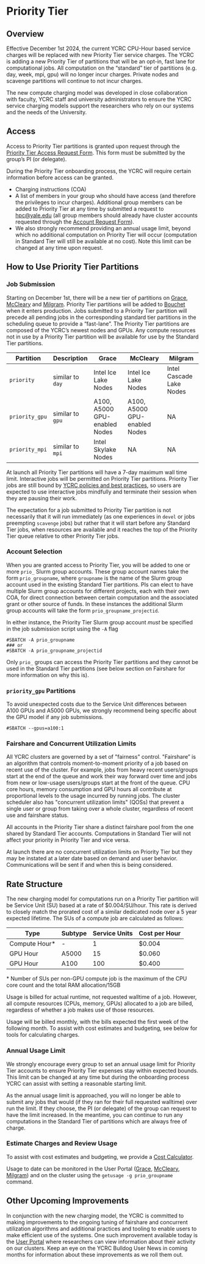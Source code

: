 # Priority Tier

## Overview

Effective December 1st 2024, the current YCRC CPU-Hour based service charges will be replaced with new Priority Tier service charges.
The YCRC is adding a new Priority Tier of partitions that will be an opt-in, fast lane for computational jobs. 
All computation on the “standard” tier of partitions (e.g. day, week, mpi, gpu) will no longer incur charges.
Private nodes and scavenge partitions will continue to not incur charges.

The new compute charging model was developed in close collaboration with faculty, YCRC staff and university administrators to ensure the YCRC service charging models support the researchers who rely on our systems and the needs of the University.

## Access

Access to Priority Tier partitions is granted upon request through the [Priority Tier Access Request Form](https://docs.google.com/forms/d/1gXaOiOwmU-YY1Q5k2mJJRmEHTeJcBs9BlkJ7n1akF1Q).
This form must be submitted by the group’s PI (or delegate).

During the Priority Tier onboarding process, the YCRC will require certain information before access can be granted.

* Charging instructions (COA)
* A list of members in your group who should have access (and therefore the privileges to incur charges). Additional group members can be added to Priority Tier at any time by submitted a request to [hpc@yale.edu](mailto:hpc@yale.edu) (all group members should already have cluster accounts requested through the [Account Request Form](https://research.computing.yale.edu/support/hpc/account-request)).
* We also strongly recommend providing an annual usage limit, beyond which no additional computation on Priority Tier will occur (computation in Standard Tier will still be available at no cost). Note this limit can be changed at any time upon request.

## How to Use Priority Tier Partitions

### Job Submission

Starting on December 1st, there will be a new tier of partitions on [Grace](/clusters/grace/), [McCleary](/clusters/mccleary/) and [Milgram](/clusters/milgram/). Priority Tier partitions will be added to [Bouchet](/clusters/bouchet/) when it enters production.
Jobs submitted to a Priority Tier partition will precede all pending jobs in the corresponding standard tier partitions in the scheduling queue to provide a “fast-lane”. 
The Priority Tier partitions are composed of the YCRC’s newest nodes and GPUs.
Any compute resources not in use by a Priority Tier partition will be available for use by the Standard Tier partitions.

| Partition       | Description       | Grace                             | McCleary                          | Milgram |
|-----------------|-------------------|-----------------------------------|-----------------------------------|-----------|
| `priority`      | similar to `day`  | Intel Ice Lake Nodes              | Intel Ice Lake Nodes              |  Intel Cascade Lake Nodes |
| `priority_gpu`  | similar to `gpu`  | A100, A5000 GPU-enabled Nodes | A100, A5000 GPU-enabled Nodes |  NA | 
| `priority_mpi`  | similar to `mpi`  | Intel Skylake Nodes |  NA | NA  |

At launch all Priority Tier partitions will have a 7-day maximum wall time limit. Interactive jobs will be permitted on Priority Tier partitions. Priority Tier jobs are still bound by [YCRC policies and best practices](/clusters-at-yale/access/accounts/), so users are expected to use interactive jobs mindfully and terminate their session when they are pausing their work.

The expectation for a job submitted to Priority Tier partition is not necessarily that it will run immediately (as one experiences in `devel` or jobs preempting `scavenge` jobs) but rather that it will start before any Standard Tier jobs, when resources are available and it reaches the top of the Priority Tier queue relative to other Priority Tier jobs.

### Account Selection

When you are granted access to Priority Tier, you will be added to one or more `prio_` Slurm group accounts.
These group account names take the form `prio_groupname`, where `groupname` is the name of the Slurm group account used in the existing Standard Tier partitions.
PIs can elect to have multiple Slurm group accounts for different projects, each with their own COA, for direct connection between certain computation and the associated grant or other source of funds.
In these instances the additional Slurm group accounts will take the form `prio_groupname_projectid`.

In either instance, the Priority Tier Slurm group account *must* be specified in the job submission script using the `-A` flag

```
#SBATCH -A prio_groupname
### or
#SBATCH -A prio_groupname_projectid
```

Only `prio_` groups can access the Priority Tier partitions and they cannot be used in the Standard Tier partitions (see below section on Fairshare for more information on why this is). 

### `priority_gpu` Partitions

To avoid unexpected costs due to the Service Unit differences between A100 GPUs and A5000 GPUs, we strongly recommend being specific about the GPU model if any job submissions.

```
#SBATCH --gpus=a100:1
```

### Fairshare and Concurrent Utilization Limits

All YCRC clusters are governed by a set of "fairness" control. 
"Fairshare” is an algorithm that controls moment-to-moment priority of a job based on recent use of the cluster. 
For example, jobs from heavy recent users/groups start at the end of the queue and work their way forward over time and jobs from new or low-usage users/groups start at the front of the queue. 
CPU core hours, memory consumption and GPU hours all contribute at proportional levels to the usage incurred by running jobs. 
The cluster scheduler also has "concurrent utilization limits" (QOSs) that prevent a single user or group from taking over a whole cluster, regardless of recent use and fairshare status. 

All accounts in the Priority Tier share a distinct fairshare pool from the one shared by Standard Tier accounts.
Computations in Standard Tier will not affect your priority in Priority Tier and vice versa.

At launch there are no concurrent utilization limits on Priority Tier but they may be instated at a later date based on demand and user behavior.
Communications will be sent if and when this is being considered.

## Rate Structure

The new charging model for computations run on a Priority Tier partition will be Service Unit (SU) based at a rate of $0.004/SU/hour.
This rate is derived to closely match the prorated cost of a similar dedicated node over a 5 year expected lifetime.
The SUs of a compute job are calculated as follows:

|  Type | Subtype   | Service Units  | Cost per Hour  |
|----------------|--------|-----|--------|
| Compute Hour\* |  -     | 1   | $0.004 |
| GPU Hour       | A5000  | 15  | $0.060 |
| GPU Hour       | A100   | 100 | $0.400 |

\* Number of SUs per non-GPU compute job is the maximum of the CPU core count and the total RAM allocation/15GB

Usage is billed for actual runtime, not requested walltime of a job. 
However, all compute resources (CPUs, memory, GPUs) allocated to a job are billed, regardless of whether a job makes use of those resources.

Usage will be billed monthly, with the bills expected the first week of the following month. To assist with cost estimates and budgeting, see below for tools for calculating charges.

### Annual Usage Limit

We strongly encourage every group to set an annual usage limit for Priority Tier accounts to ensure Priority Tier expenses stay within expected bounds.
This limit can be changed at any time but during the onboarding process YCRC can assist with setting a reasonable starting limit.

As the annual usage limit is approached, you will no longer be able to submit any jobs that would (if they ran for their full requested walltime) over run the limit.
If they choose, the PI (or delegate) of the group can request to have the limit increased.
In the meantime, you can continue to run any computations in the Standard Tier of partitions which are always free of charge.

### Estimate Charges and Review Usage

To assist with cost estimates and budgeting, we provide a [Cost Calculator](https://docs.google.com/spreadsheets/d/1607EHXc_aay0O0CeteV9ckkwcrFhJwvx9aNmxFmLIYI/edit?usp=sharing). 

Usage to date can be monitored in the User Portal ([Grace](https://ood-grace.ycrc.yale.edu/pun/sys/ycrc_userportal), [McCleary](https://ood-mccleary.ycrc.yale.edu/pun/sys/ycrc_userportal), [Milgram](https://ood-milgram.ycrc.yale.edu/pun/sys/ycrc_userportal)) and on the cluster using the `getusage -g prio_groupname` command.

## Other Upcoming Improvements

In conjunction with the new charging model, the YCRC is committed to making improvements to the ongoing tuning of fairshare and concurrent utilization algorithms and additional practices and tooling to enable users to make efficient use of the systems.
One such improvement available today is the [User Portal](https://docs.ycrc.yale.edu/news/2024-08/#ycrc-hpc-user-portal) where researchers can view information about their activity on our clusters.
Keep an eye on the YCRC Bulldog User News in coming months for information about these improvements as we roll them out.
